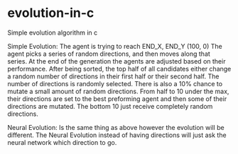 # evolution-in-c
Simple evolution algorithm in c

Simple Evolution:
The agent is trying to reach END_X, END_Y (100, 0) The agent picks a series of random directions, and then moves along that series. At the end of the generation the agents are adjusted based on their performance. After being sorted, the top half of all candidates either change a random number of directions in their first half or their second half. The number of directions is randomly selected. There is also a 10% chance to mutate a small amount of random directions. From half to 10 under the max, their directions are set to the best preforming agent and then some of their directions are mutated. The bottom 10 just receive completely random directions.

Neural Evolution:
Is the same thing as above however the evolution will be different. The Neural Evolution instead of having directions will just ask the neural network which direction to go.
